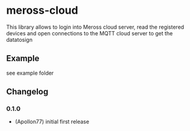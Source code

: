 # meross-cloud

This library allows to login into Meross cloud server, read the registered devices and open connections to the MQTT cloud server to get the datatosign

## Example

see example folder

## Changelog

### 0.1.0
* (Apollon77) initial first release
